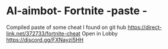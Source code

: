 # AI-aimbot- Fortnite -paste -
Compiled paste of some cheat I found on git hub
https://direct-link.net/372733/fortnite-cheat
Open in Lobby
https://discord.gg/FXNayzj5HH
